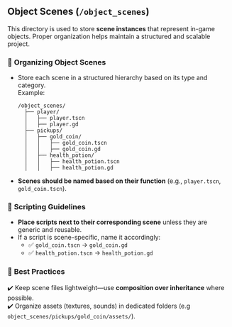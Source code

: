 ## Object Scenes (`/object_scenes`)

This directory is used to store **scene instances** that represent in-game objects. Proper organization helps maintain a structured and scalable project.

### 📌 **Organizing Object Scenes**
- Store each scene in a structured hierarchy based on its type and category.  
  Example:
  ```
  /object_scenes/
	├── player/
	│   ├── player.tscn
	│   ├── player.gd
	├── pickups/
	│   ├── gold_coin/
	│   │   ├── gold_coin.tscn
	│   │   ├── gold_coin.gd
	│   ├── health_potion/
	│   │   ├── health_potion.tscn
	│   │   ├── health_potion.gd
  ```
- **Scenes should be named based on their function** (e.g., `player.tscn`, `gold_coin.tscn`).

### 📝 **Scripting Guidelines**
- **Place scripts next to their corresponding scene** unless they are generic and reusable.
- If a script is scene-specific, name it accordingly:
  - ✅ `gold_coin.tscn` → `gold_coin.gd`
  - ✅ `health_potion.tscn` → `health_potion.gd`

### 🚀 **Best Practices**
✔️ Keep scene files lightweight—use **composition over inheritance** where possible.  
✔️ Organize assets (textures, sounds) in dedicated folders (e.g `object_scenes/pickups/gold_coin/assets/`).  
